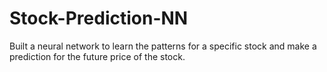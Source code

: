 # Stock-Prediction-NN
Built a neural network to learn the patterns for a specific stock and make a prediction for the future price of the stock.

